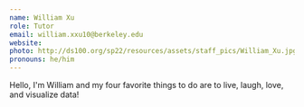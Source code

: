 ```yaml
---
name: William Xu
role: Tutor
email: william.xxu10@berkeley.edu
website: 
photo: http://ds100.org/sp22/resources/assets/staff_pics/William_Xu.jpg
pronouns: he/him
---
```

Hello, I'm William and my four favorite things to do are to live, laugh, love, and visualize data!
